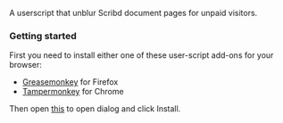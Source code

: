 A userscript that unblur Scribd document pages for unpaid visitors.

### Getting started

First you need to install either one of these user-script add-ons for your browser:

* [Greasemonkey](https://addons.mozilla.org/en-US/firefox/addon/greasemonkey/) for Firefox
* [Tampermonkey](https://chrome.google.com/webstore/detail/tampermonkey/dhdgffkkebhmkfjojejmpbldmpobfkfo) for Chrome

Then open [this](https://githubusercontent.com/gvoze32/scribdunblurer/blob/master/scribdunblurer.user.js) to open dialog and click Install.
